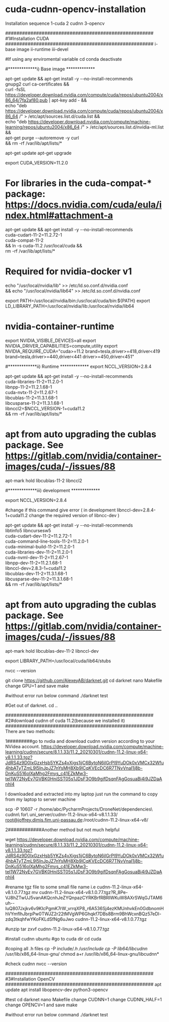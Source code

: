 # cuda-cudnn-opencv-installation

Installation sequence 
1-cuda
2 cudnn
3-opencv

#####################################################
#1#Installation CUDA
#####################################################
i-base image
ii-runtime
iii-devel

#If using any enviromental variable 
cd
conda deactivate


#*************i) Base image *************

apt-get update && apt-get install -y --no-install-recommends \
    gnupg2 curl ca-certificates && \
    curl -fsSL https://developer.download.nvidia.com/compute/cuda/repos/ubuntu2004/x86_64/7fa2af80.pub | apt-key add - && \
    echo "deb https://developer.download.nvidia.com/compute/cuda/repos/ubuntu2004/x86_64 /" > /etc/apt/sources.list.d/cuda.list && \
    echo "deb https://developer.download.nvidia.com/compute/machine-learning/repos/ubuntu2004/x86_64 /" > /etc/apt/sources.list.d/nvidia-ml.list && \
    apt-get purge --autoremove -y curl \
    && rm -rf /var/lib/apt/lists/*

apt-get update
apt-get upgrade


export CUDA_VERSION=11.2.0

# For libraries in the cuda-compat-* package: https://docs.nvidia.com/cuda/eula/index.html#attachment-a
apt-get update && apt-get install -y --no-install-recommends \
    cuda-cudart-11-2=11.2.72-1 \
    cuda-compat-11-2 \
    && ln -s cuda-11.2 /usr/local/cuda && \
    rm -rf /var/lib/apt/lists/*

# Required for nvidia-docker v1
echo "/usr/local/nvidia/lib" >> /etc/ld.so.conf.d/nvidia.conf \
    && echo "/usr/local/nvidia/lib64" >> /etc/ld.so.conf.d/nvidia.conf

export PATH=/usr/local/nvidia/bin:/usr/local/cuda/bin:${PATH}
export LD_LIBRARY_PATH=/usr/local/nvidia/lib:/usr/local/nvidia/lib64

# nvidia-container-runtime
export NVIDIA_VISIBLE_DEVICES=all
export NVIDIA_DRIVER_CAPABILITIES=compute,utility
export NVIDIA_REQUIRE_CUDA="cuda>=11.2 brand=tesla,driver>=418,driver<419 brand=tesla,driver>=440,driver<441 driver>=450,driver<451"

#*************ii) Runtime *************
export NCCL_VERSION=2.8.4

apt-get update && apt-get install -y --no-install-recommends \
    cuda-libraries-11-2=11.2.0-1 \
    libnpp-11-2=11.2.1.68-1 \
    cuda-nvtx-11-2=11.2.67-1 \
    libcublas-11-2=11.3.1.68-1 \
    libcusparse-11-2=11.3.1.68-1 \
    libnccl2=$NCCL_VERSION-1+cuda11.2 \
    && rm -rf /var/lib/apt/lists/*

# apt from auto upgrading the cublas package. See https://gitlab.com/nvidia/container-images/cuda/-/issues/88
apt-mark hold libcublas-11-2 libnccl2

#*************iii) development *************

export NCCL_VERSION=2.8.4

#change if this command give error ( in development libnccl-dev=2.8.4-1+cuda11.2 change the required version of libncc-dev )

apt-get update && apt-get install -y --no-install-recommends \
    libtinfo5 libncursesw5 \
    cuda-cudart-dev-11-2=11.2.72-1 \
    cuda-command-line-tools-11-2=11.2.0-1 \
    cuda-minimal-build-11-2=11.2.0-1 \
    cuda-libraries-dev-11-2=11.2.0-1 \
    cuda-nvml-dev-11-2=11.2.67-1 \
    libnpp-dev-11-2=11.2.1.68-1 \
    libnccl-dev=2.8.3-1+cuda11.2 \
    libcublas-dev-11-2=11.3.1.68-1 \
    libcusparse-dev-11-2=11.3.1.68-1 \
    && rm -rf /var/lib/apt/lists/*

# apt from auto upgrading the cublas package. See https://gitlab.com/nvidia/container-images/cuda/-/issues/88
apt-mark hold libcublas-dev-11-2 libnccl-dev

export LIBRARY_PATH=/usr/local/cuda/lib64/stubs

nvcc --version

git clone https://github.com/AlexeyAB/darknet.git
cd darknet
nano Makefile
change GPU=1 and save
make

#without error run below command
./darknet test

#Get out of darknet.
cd ..

#####################################################
#2#download cudnn of cuda 11.2(because we installed it)
#####################################################
There are two methods:

1#########go to nvdia and download cudnn version according to your NVidea account.
https://developer.download.nvidia.com/compute/machine-learning/cudnn/secure/8.1.1.33/11.2_20210301/cudnn-11.2-linux-x64-v8.1.1.33.tgz?JdRS4z9D0IxGzxHsb5YKZs4vXigs1ijC6BytoN6ilGrPl9YuDOk0xVMCx32Wfu4hbATyTZmL9l5InJpJZ7nYsMH8Xb9lCqKVEcDC6R7TNvVnaI1j8b-DnKuS516olXaMhg2Fmys_c41EZkMw3-teI1W72NyEv7GVBK0HniSST05s1JDsF3O9b9gjfDsqnFAgGosuaBi4i9JZDaAnhl4

I downloaded and extracted into my laptop just run the command to copy from my laptop to server machine

scp -P 10607 -r /home/abc/PycharmProjects/DroneNet/dependencies\ cudnn\ for\ uni_server/cudnn-11.2-linux-x64-v8.1.1.33/  root@joffrey.dimis.fim.uni-passau.de:/root/cudnn-11.2-linux-x64-v8/

2############Another method but not much helpful

wget https://developer.download.nvidia.com/compute/machine-learning/cudnn/secure/8.1.1.33/11.2_20210301/cudnn-11.2-linux-x64-v8.1.1.33.tgz?JdRS4z9D0IxGzxHsb5YKZs4vXigs1ijC6BytoN6ilGrPl9YuDOk0xVMCx32Wfu4hbATyTZmL9l5InJpJZ7nYsMH8Xb9lCqKVEcDC6R7TNvVnaI1j8b-DnKuS516olXaMhg2Fmys_c41EZkMw3-teI1W72NyEv7GVBK0HniSST05s1JDsF3O9b9gjfDsqnFAgGosuaBi4i9JZDaAnhl4

#rename tgz file to some small file name i.e cudnn-11.2-linux-x64-v8.1.0.77.tgz
mv cudnn-11.2-linux-x64-v8.1.0.77.tgz?R_8Pe-VJ8hZTwUJ5vanAKQcnhJeZYQnpazCYRKBrfRBRIWKuW8AXrSWqGJTAM6uh--IuQ807Jxjkv6v9KIcPgmK7rW_vrrqXP8_r6A536Sj4ezKMUnhvkEn0GdbnomHhVYmflhJbrpPw0TWJZ2r22tMVgWP6Ghqkf7DBs8Brm9BhWcxnBQz57eDl-zdq3tkqhfwYKoFKLdSfNg6uJwo cudnn-11.2-linux-x64-v8.1.0.77.tgz



#unzip
tar zxvf cudnn-11.2-linux-x64-v8.1.0.77.tgz

#install cudnn ubuntu
#go to cuda dir 
cd cuda 

#coping all .h files
cp -P include/*.h /usr/include
cp -P lib64/libcudnn* /usr/lib/x86_64-linux-gnu/
chmod a+r /usr/lib/x86_64-linux-gnu/libcudnn*

#check cudnn
nvcc --version

#####################################################
#3#Installation OpenCV
#####################################################
apt update
apt install libopencv-dev python3-opencv



#test
cd darknet
nano Makefile
change CUDNN=1 
change CUDNN_HALF=1 
change OPENCV=1 and save
make

#without error run below command
./darknet test
